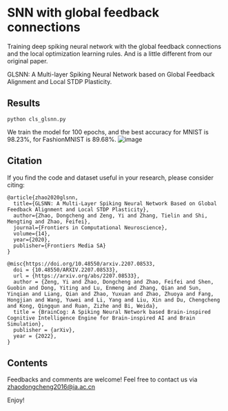 # SNN with global feedback connections
Training deep spiking neural network with the global 
feedback connections and the local optimization learning rules. And is a little different from our original paper.

GLSNN: A Multi-layer Spiking Neural Network based on Global Feedback Alignment and Local STDP Plasticity.

## Results
```shell
python cls_glsnn.py
```
We train the model for 100 epochs, and the best accuracy for MNIST is 98.23\%, for FashionMNIST is 89.68\%.
![image](result_zdc.png)

## Citation

If you find the code and dataset useful in your research, please consider citing:
```
@article{zhao2020glsnn,
  title={GLSNN: A Multi-Layer Spiking Neural Network Based on Global Feedback Alignment and Local STDP Plasticity},
  author={Zhao, Dongcheng and Zeng, Yi and Zhang, Tielin and Shi, Mengting and Zhao, Feifei},
  journal={Frontiers in Computational Neuroscience},
  volume={14},
  year={2020},
  publisher={Frontiers Media SA}
}

@misc{https://doi.org/10.48550/arxiv.2207.08533,
  doi = {10.48550/ARXIV.2207.08533},
  url = {https://arxiv.org/abs/2207.08533},
  author = {Zeng, Yi and Zhao, Dongcheng and Zhao, Feifei and Shen, Guobin and Dong, Yiting and Lu, Enmeng and Zhang, Qian and Sun, Yinqian and Liang, Qian and Zhao, Yuxuan and Zhao, Zhuoya and Fang, Hongjian and Wang, Yuwei and Li, Yang and Liu, Xin and Du, Chengcheng and Kong, Qingqun and Ruan, Zizhe and Bi, Weida},
  title = {BrainCog: A Spiking Neural Network based Brain-inspired Cognitive Intelligence Engine for Brain-inspired AI and Brain Simulation},
  publisher = {arXiv},
  year = {2022},
}
```
## Contents
Feedbacks and comments are welcome! Feel free to contact us via [zhaodongcheng2016@ia.ac.cn](zhaodongcheng2016@ia.ac.cn) 

Enjoy!